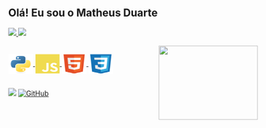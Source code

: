 ## Olá! Eu sou o Matheus Duarte
 <div>
 <a href="https://github.com/matheusduarte96"/>
  <img height="180em" src="https://github-readme-stats.vercel.app/api?username=matheusduarte96&show_icons=true&theme=dark"/>
  <img height="180em" src="https://github-readme-stats.vercel.app/api/top-langs/?username=matheusduarte96&hide=c&layout=compact&theme=dark"/>
 </div>
 
 <div><br>
  <img src="/imagem.gif" align="right" height="150" width="200"/>
 </div>
 
<div style="display: inline_block"><br>
  <img align="center" alt="Matheus-Python" height="40" width="50" src="https://raw.githubusercontent.com/devicons/devicon/master/icons/python/python-original.svg">
  <img align="center" alt="Matheus-Js" height="40" width="50" src="https://raw.githubusercontent.com/devicons/devicon/master/icons/javascript/javascript-plain.svg">
  <img align="center" alt="Matheus-HTML" height="40" width="50" src="https://raw.githubusercontent.com/devicons/devicon/master/icons/html5/html5-original.svg">
  <img align="center" alt="Matheus-CSS" height="40" width="50" src="https://raw.githubusercontent.com/devicons/devicon/master/icons/css3/css3-original.svg">
</div>
  
  ##
 
<div> 
  <a href="https://www.linkedin.com/in/matheus-augusto-3a4961210/" target="_blank"><img src="https://img.shields.io/badge/-LinkedIn-%230077B5?style=for-the-badge&logo=linkedin&logoColor=white" target="_blank"></a> 
  <a href="https://github.com/matheusduarte96"><img src="https://img.shields.io/github/followers/jeelpatel1612.svg?label=GitHub&style=social" alt="GitHub"></a>
</div>
